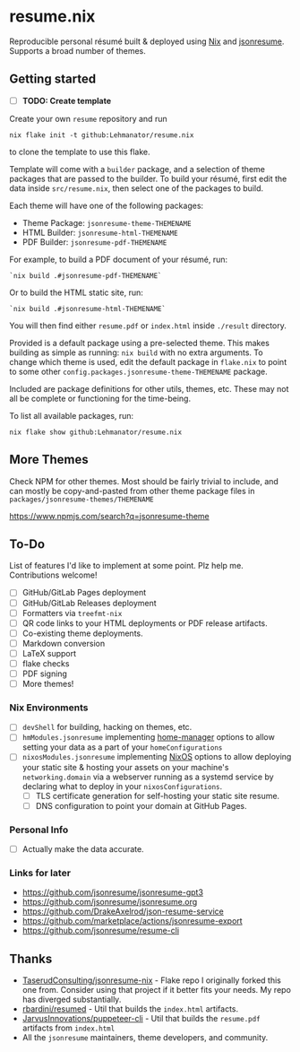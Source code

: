 # resume.nix

Reproducible personal résumé built & deployed using [Nix](https://nixos.org/) and
[jsonresume](https://jsonresume.org/). Supports a broad number of themes.

## Getting started

- [ ] **TODO: Create template**

Create your own `resume` repository and run

    nix flake init -t github:Lehmanator/resume.nix

to clone the template to use this flake.

Template will come with a `builder` package, and a selection of theme packages that are passed to the builder.
To build your résumé, first edit the data inside `src/resume.nix`, then select one of the packages to build.

Each theme will have one of the following packages:

- Theme Package: `jsonresume-theme-THEMENAME`
- HTML Builder: `jsonresume-html-THEMENAME`
- PDF Builder: `jsonresume-pdf-THEMENAME`

For example, to build a PDF document of your résumé, run:

    `nix build .#jsonresume-pdf-THEMENAME`

Or to build the HTML static site, run:

    `nix build .#jsonresume-html-THEMENAME`

You will then find either `resume.pdf` or `index.html` inside `./result` directory.

Provided is a default package using a pre-selected theme. This makes building as simple as running: `nix build` with no extra arguments. To change which theme is used, edit the default package in `flake.nix` to point to some other `config.packages.jsonresume-theme-THEMENAME` package.

Included are package definitions for other utils, themes, etc.
These may not all be complete or functioning for the time-being.

To list all available packages, run:

    nix flake show github:Lehmanator/resume.nix

## More Themes

Check NPM for other themes. Most should be fairly trivial to include,
and can mostly be copy-and-pasted from other theme package files in
`packages/jsonresume-themes/THEMENAME`

<https://www.npmjs.com/search?q=jsonresume-theme>

## To-Do

List of features I'd like to implement at some point.
Plz help me. Contributions welcome!

- [ ] GitHub/GitLab Pages deployment
- [ ] GitHub/GitLab Releases deployment
- [ ] Formatters via `treefmt-nix`
- [ ] QR code links to your HTML deployments or PDF release artifacts.
- [ ] Co-existing theme deployments.
- [ ] Markdown conversion
- [ ] LaTeX support
- [ ] flake checks
- [ ] PDF signing
- [ ] More themes!

### Nix Environments

- [ ] `devShell` for building, hacking on themes, etc.
- [ ] `hmModules.jsonresume` implementing [home-manager](https://github.com/nix-community/home-manager) options to allow setting your data as a part of your `homeConfigurations`
- [ ] `nixosModules.jsonresume` implementing [NixOS](https://github.com/NixOS/nixpkgs) options to allow deploying your static site & hosting your assets on your machine's `networking.domain` via a webserver running as a systemd service by declaring what to deploy in your `nixosConfigurations`.
  - [ ] TLS certificate generation for self-hosting your static site resume.
  - [ ] DNS configuration to point your domain at GitHub Pages.

### Personal Info

- [ ] Actually make the data accurate.

### Links for later

- <https://github.com/jsonresume/jsonresume-gpt3>
- <https://github.com/jsonresume/jsonresume.org>
- <https://github.com/DrakeAxelrod/json-resume-service>
- <https://github.com/marketplace/actions/jsonresume-export>
- <https://github.com/jsonresume/resume-cli>

## Thanks

- [TaserudConsulting/jsonresume-nix](https://github.com/TaserudConsulting/jsonresume-nix) - Flake repo I originally forked this one from. Consider using that project if it better fits your needs. My repo has diverged substantially.
- [rbardini/resumed](https://github.com/rbardini/resumed) - Util that builds the `index.html` artifacts.
- [JarvusInnovations/puppeteer-cli](https://github.com/JarvusInnovations/puppeteer-cli) - Util that builds the `resume.pdf` artifacts from `index.html`
- All the `jsonresume` maintainers, theme developers, and community.
